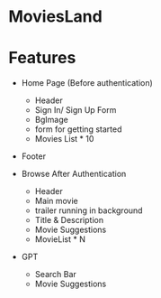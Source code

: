 # MoviesLand

# Features

- Home Page (Before authentication)
  - Header
  - Sign In/ Sign Up Form
  - BgImage
  - form for getting started
  - Movies List \* 10
- Footer

- Browse After Authentication

  - Header
  - Main movie
  - trailer running in background
  - Title & Description
  - Movie Suggestions
  - MovieList \* N

- GPT
  - Search Bar
  - Movie Suggestions
